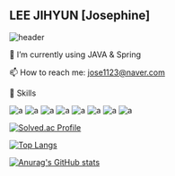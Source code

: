 ## LEE JIHYUN [Josephine]
![header](https://capsule-render.vercel.app/api?type=waving&color=auto&height=200&section=header&text=Welcome%20&fontSize=70)

🌱 I’m currently using JAVA & Spring

📫 How to reach me: jose1123@naver.com

🚀 Skills

![a](https://img.shields.io/badge/HTML-239120?style=for-the-badge&logo=html5&logoColor=white)
![a](https://img.shields.io/badge/CSS-239120?&style=for-the-badge&logo=css3&logoColor=white)
![a](https://img.shields.io/badge/Sass-CC6699?style=for-the-badge&logo=sass&logoColor=white)
![a](https://img.shields.io/badge/Python-14354C?style=for-the-badge&logo=python&logoColor=white)
![a](https://img.shields.io/badge/Java-ED8B00?style=for-the-badge&logo=openjdk&logoColor=white)
![a](https://img.shields.io/badge/Spring-6DB33F?style=for-the-badge&logo=spring&logoColor=white)
![a](https://img.shields.io/badge/MySQL-00000F?style=for-the-badge&logo=mysql&logoColor=white)
![a](https://img.shields.io/badge/IntelliJ_IDEA-000000.svg?style=for-the-badge&logo=intellij-idea&logoColor=white)

        
[![Solved.ac Profile](http://mazassumnida.wtf/api/v2/generate_badge?boj=jihyun_lee)](https://solved.ac/jihyun_lee/)

[![Top Langs](https://github-readme-stats.vercel.app/api/top-langs/?username=ceojosephinelee)](https://github.com/anuraghazra/github-readme-stats)

[![Anurag's GitHub stats](https://github-readme-stats.vercel.app/api?username=ceojosephinelee)](https://github.com/anuraghazra/github-readme-stats)

